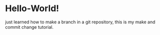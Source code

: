 # Hello-World!
just learned how to make a branch in a git repository,
this is my make and commit change tutorial.
